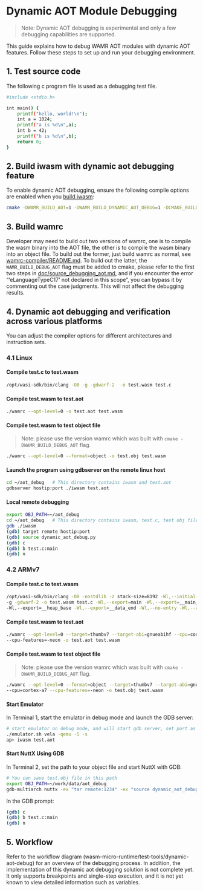 # Dynamic AOT Module Debugging

> Note: Dynamic AOT debugging is experimental and only a few debugging capabilities are supported.

This guide explains how to debug WAMR AOT modules with dynamic AOT features. Follow these steps to set up and run your debugging environment.

## 1. Test source code

The following c program file is used as a debugging test file.

```bash
#include <stdio.h>

int main() {
    printf("hello, world!\n");
    int a = 1024;
    printf("a is %d\n",a);
    int b = 42;
    printf("b is %d\n",b);
    return 0;
}
```

## 2. Build iwasm with dynamic aot debugging feature

To enable dynamic AOT debugging, ensure the following
compile options are enabled when you [build iwasm](../../product-mini/README.md):

```bash
cmake -DWAMR_BUILD_AOT=1 -DWAMR_BUILD_DYNAMIC_AOT_DEBUG=1 -DCMAKE_BUILD_TYPE=Debug
```

## 3. Build wamrc

Developer may need to build out two versions of wamrc, one is to compile the wasm binary into the AOT file, the other is to compile the wasm binary into an object file. To build out the former, just build wamrc as normal, see [wamrc-compiler/README.md](../../wamr-compiler/README.md). To build out the latter, the `WAMR_BUILD_DEBUG_AOT` flag must be added to cmake, please refer to the first two steps in [doc/source_debugging_aot.md](../../doc/source_debugging_aot.md), and if you encounter the error “‘eLanguageTypeC17’ not declared in this scope”, you can bypass it by commenting out the case judgments. This will not affect the debugging results.

## 4. Dynamic aot debugging and verification across various platforms

You can adjust the compiler options for different architectures and instruction sets.

### 4.1 Linux

#### Compile test.c to test.wasm

```bash
/opt/wasi-sdk/bin/clang -O0 -g -gdwarf-2  -o test.wasm test.c
```

#### Compile test.wasm to test.aot

```bash
./wamrc --opt-level=0 -o test.aot test.wasm
```

#### Compile test.wasm to test object file

> Note: please use the version wamrc which was built with `cmake -DWAMR_BUILD_DEBUG_AOT` flag.

```bash
./wamrc --opt-level=0 --format=object -o test.obj test.wasm
```

#### Launch the program using gdbserver on the remote linux host

```bash
cd ~/aot_debug   # This directory contains iwasm and test.aot
gdbserver hostip:port ./iwasm test.aot
```

#### Local remote debugging

```bash
export OBJ_PATH=~/aot_debug
cd ~/aot_debug   # This directory contains iwasm, test.c, test obj file and dynamic_aot_debug.py
gdb ./iwasm
(gdb) target remote hostip:port
(gdb) source dynamic_aot_debug.py
(gdb) c
(gdb) b test.c:main
(gdb) n
```

### 4.2 ARMv7

#### Compile test.c to test.wasm

```bash
/opt/wasi-sdk/bin/clang -O0 -nostdlib -z stack-size=8192 -Wl,--initial-memory=65536
-g -gdwarf-2 -o test.wasm test.c -Wl,--export=main -Wl,--export=__main_argc_argv
-Wl,--export=__heap_base -Wl,--export=__data_end -Wl,--no-entry -Wl,--allow-undefined
```

#### Compile test.wasm to test.aot

```bash
./wamrc --opt-level=0 --target=thumbv7 --target-abi=gnueabihf --cpu=cortex-a7
--cpu-features=-neon -o test.aot test.wasm
```

#### Compile test.wasm to test object file

> Note: please use the version wamrc which was built with `cmake -DWAMR_BUILD_DEBUG_AOT` flag.

```bash
./wamrc --opt-level=0 --format=object --target=thumbv7 --target-abi=gnueabihf
--cpu=cortex-a7 --cpu-features=-neon -o test.obj test.wasm
```

#### Start Emulator

In Terminal 1, start the emulator in debug mode and launch the GDB server:

```bash
# start emulator on debug mode, and will start gdb server, set port as 1234
./emulator.sh vela -qemu -S -s
ap> iwasm test.aot
```

#### Start NuttX Using GDB

In Terminal 2, set the path to your object file and start NuttX with GDB:

```bash
# You can save test.obj file in this path
export OBJ_PATH=~/work/data/aot_debug
gdb-multiarch nuttx -ex "tar remote:1234" -ex "source dynamic_aot_debug.py"
```

In the GDB prompt:

```bash
(gdb) c
(gdb) b test.c:main
(gdb) n
```

## 5. Workflow

Refer to the workflow diagram (wasm-micro-runtime/test-tools/dynamic-aot-debug) for an overview of the debugging process. In addition, the implementation of this dynamic aot debugging solution is not complete yet. It only supports breakpoints and single-step execution, and it is not yet known to view detailed information such as variables.
